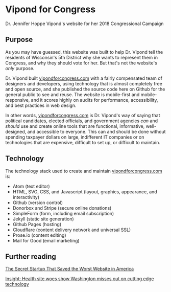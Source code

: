# Vipond for Congress
Dr. Jennifer Hoppe Vipond's website for her 2018 Congressional Campaign

## Purpose
As you may have guessed, this website was built to help Dr. Vipond tell the residents of Wisconsin's 5th District why she wants to represent them in Congress, and why they should vote for her. But that's not the website's _only_ purpose.

Dr. Vipond built [vipondforcongress.com](https://vipondforcongress.com) with a fairly compensated team of designers and developers, using technology that is almost completely free and open source, and she published the source code here on Github for the general public to see and reuse. The website is mobile-first and mobile-responsive, and it scores highly on audits for performance, accessibility, and best practices in web design.

In other words, [vipondforcongress.com](https://vipondforcongress.com) is Dr. Vipond's way of saying that political candidates, elected officials, and government agencies _can_ and _should_ use and create online tools that are functional, informative, well-designed, and accessible to everyone. This can and should be done without spending taxpayer dollars on large, indifferent IT companies or on technologies that are expensive, difficult to set up, or difficult to maintain.

## Technology
The technology stack used to create and maintain [vipondforcongress.com](https://vipondforcongress.com) is:
- Atom (text editor)
- HTML, SVG, CSS, and Javascript (layout, graphics, appearance, and interactivity)
- Github (version control)
- Donorbox and Stripe (secure online donations)
- SimpleForm (form, including email subscription)
- Jekyll (static site generation)
- Github Pages (hosting)
- Cloudflare (content delivery network and universal SSL)
- Prose.io (content editing)
- Mail for Good (email marketing)

## Further reading
[The Secret Startup That Saved the Worst Website in America](https://www.theatlantic.com/technology/archive/2015/07/the-secret-startup-saved-healthcare-gov-the-worst-website-in-america/397784/)

[Insight: Health site woes show Washington misses out on cutting edge technology](https://www.reuters.com/article/us-usa-healthcare-contracting-insight/insight-health-site-woes-show-washington-misses-out-on-cutting-edge-technology-idUSBRE9AI05S20131119)
